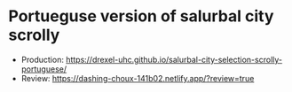 # Portueguse version of salurbal city scrolly

- Production: https://drexel-uhc.github.io/salurbal-city-selection-scrolly-portuguese/
- Review: https://dashing-choux-141b02.netlify.app/?review=true

